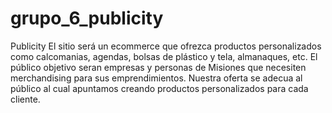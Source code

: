 # grupo_6_publicity


Publicity
El sitio será un ecommerce que ofrezca productos personalizados como calcomanias, agendas, bolsas de plástico y tela, almanaques, etc.
El público objetivo seran empresas y personas de Misiones que necesiten merchandising para sus emprendimientos.
Nuestra oferta se adecua al público al cual apuntamos creando productos personalizados para cada cliente.
